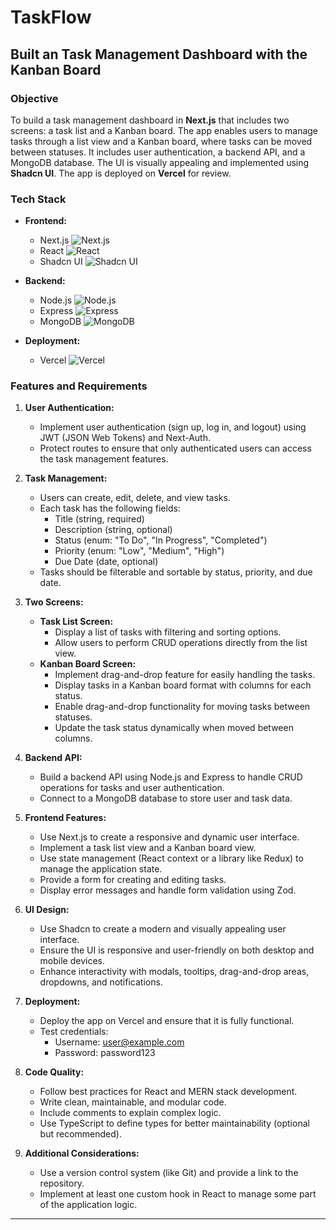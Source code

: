 # TaskFlow

## Built an Task Management Dashboard with the Kanban Board 

### Objective

To build a task management dashboard in **Next.js** that includes two screens: a task list and a Kanban board. The app enables users to manage tasks through a list view and a Kanban board, where tasks can be moved between statuses. It includes user authentication, a backend API, and a MongoDB database. The UI is visually appealing and implemented using **Shadcn UI**. The app is deployed on **Vercel** for review.

### Tech Stack

- **Frontend:**

  - Next.js ![Next.js](https://nextjs.org/static/favicon/favicon.ico)
  - React ![React](https://reactjs.org/logo-og.png)
  - Shadcn UI ![Shadcn UI](https://shadcn.com/favicon.ico)

- **Backend:**

  - Node.js ![Node.js](https://nodejs.org/static/images/logo.svg)
  - Express ![Express](https://expressjs.com/images/express-facebook-share.png)
  - MongoDB ![MongoDB](https://www.mongodb.com/assets/images/global/leaf.png)

- **Deployment:**
  - Vercel ![Vercel](https://vercel.com/favicon.ico)

### Features and Requirements

1. **User Authentication:**

   - Implement user authentication (sign up, log in, and logout) using JWT (JSON Web Tokens) and Next-Auth.
   - Protect routes to ensure that only authenticated users can access the task management features.

2. **Task Management:**

   - Users can create, edit, delete, and view tasks.
   - Each task has the following fields:
     - Title (string, required)
     - Description (string, optional)
     - Status (enum: "To Do", "In Progress", "Completed")
     - Priority (enum: "Low", "Medium", "High")
     - Due Date (date, optional)
   - Tasks should be filterable and sortable by status, priority, and due date.

3. **Two Screens:**

   - **Task List Screen:**
     - Display a list of tasks with filtering and sorting options.
     - Allow users to perform CRUD operations directly from the list view.
   - **Kanban Board Screen:**
     - Implement drag-and-drop feature for easily handling the tasks.
     - Display tasks in a Kanban board format with columns for each status.
     - Enable drag-and-drop functionality for moving tasks between statuses.
     - Update the task status dynamically when moved between columns.

4. **Backend API:**

   - Build a backend API using Node.js and Express to handle CRUD operations for tasks and user authentication.
   - Connect to a MongoDB database to store user and task data.

5. **Frontend Features:**

   - Use Next.js to create a responsive and dynamic user interface.
   - Implement a task list view and a Kanban board view.
   - Use state management (React context or a library like Redux) to manage the application state.
   - Provide a form for creating and editing tasks.
   - Display error messages and handle form validation using Zod.

6. **UI Design:**

   - Use Shadcn to create a modern and visually appealing user interface.
   - Ensure the UI is responsive and user-friendly on both desktop and mobile devices.
   - Enhance interactivity with modals, tooltips, drag-and-drop areas, dropdowns, and notifications.

7. **Deployment:**

   - Deploy the app on Vercel and ensure that it is fully functional.
   - Test credentials:
     - Username: user@example.com
     - Password: password123

8. **Code Quality:**

   - Follow best practices for React and MERN stack development.
   - Write clean, maintainable, and modular code.
   - Include comments to explain complex logic.
   - Use TypeScript to define types for better maintainability (optional but recommended).

9. **Additional Considerations:**
   - Use a version control system (like Git) and provide a link to the repository.
   - Implement at least one custom hook in React to manage some part of the application logic.

---
